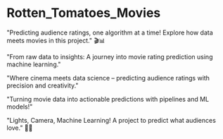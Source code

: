 # Rotten_Tomatoes_Movies
"Predicting audience ratings, one algorithm at a time! Explore how data meets movies in this project." 🎬📊

"From raw data to insights: A journey into movie rating prediction using machine learning."

"Where cinema meets data science – predicting audience ratings with precision and creativity."

"Turning movie data into actionable predictions with pipelines and ML models!"

"Lights, Camera, Machine Learning! A project to predict what audiences love." 🎥✨

